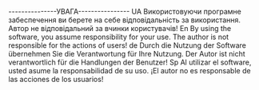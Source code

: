 ---------------УВАГА----------------
UA
Використовуючи програмне забеспечення ви берете на себе відповідальність за використання. Автор не відповідальний за вчинки користувачів!
En
By using the software, you assume responsibility for your use. The author is not responsible for the actions of users!
de
Durch die Nutzung der Software übernehmen Sie die Verantwortung für Ihre Nutzung. Der Autor ist nicht verantwortlich für die Handlungen der Benutzer!
Sp
Al utilizar el software, usted asume la responsabilidad de su uso. ¡El autor no es responsable de las acciones de los usuarios!
